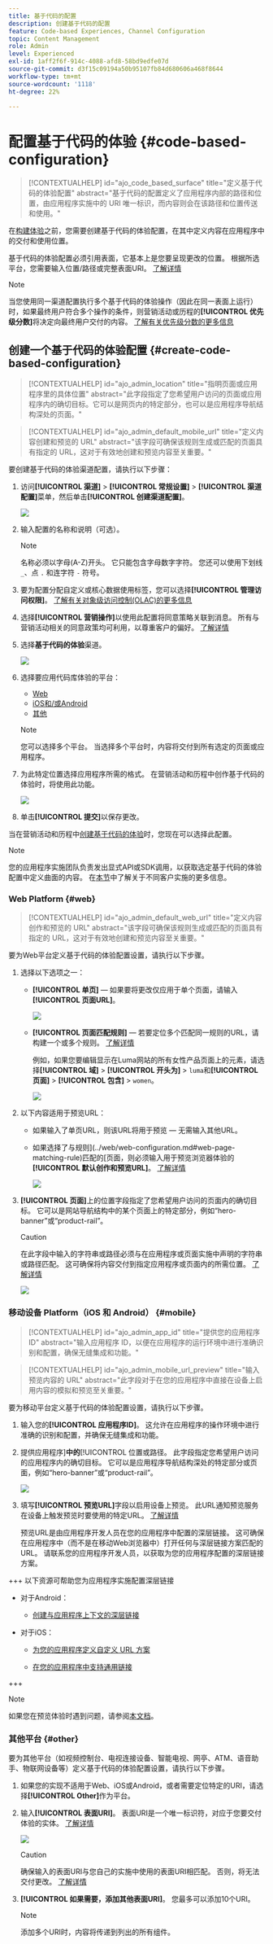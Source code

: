```yaml
---
title: 基于代码的配置
description: 创建基于代码的配置
feature: Code-based Experiences, Channel Configuration
topic: Content Management
role: Admin
level: Experienced
exl-id: 1aff2f6f-914c-4088-afd8-58bd9edfe07d
source-git-commit: d3f15c09194a50b95107fb84d680606a468f8644
workflow-type: tm+mt
source-wordcount: '1118'
ht-degree: 22%

---
```


# 配置基于代码的体验 {#code-based-configuration}

>[!CONTEXTUALHELP]
>id="ajo_code_based_surface"
>title="定义基于代码的体验配置"
>abstract="基于代码的配置定义了应用程序内部的路径和位置，由应用程序实施中的 URI 唯一标识，而内容则会在该路径和位置传送和使用。"

在[构建体验](create-code-based.md)之前，您需要创建基于代码的体验配置，在其中定义内容在应用程序中的交付和使用位置。

基于代码的体验配置必须引用表面，它基本上是您要呈现更改的位置。 根据所选平台，您需要输入位置/路径或完整表面URI。 [了解详情](code-based-surface.md)

>[!NOTE]
>
>当您使用同一渠道配置执行多个基于代码的体验操作（因此在同一表面上运行）时，如果最终用户符合多个操作的条件，则营销活动或历程的&#x200B;**[!UICONTROL 优先级分数]**&#x200B;将决定向最终用户交付的内容。 [了解有关优先级分数的更多信息](../conflict-prioritization/priority-scores.md)

## 创建一个基于代码的体验配置 {#create-code-based-configuration}

>[!CONTEXTUALHELP]
>id="ajo_admin_location"
>title="指明页面或应用程序里的具体位置"
>abstract="此字段指定了您希望用户访问的页面或应用程序内的确切目标。它可以是网页内的特定部分，也可以是应用程序导航结构深处的页面。"

>[!CONTEXTUALHELP]
>id="ajo_admin_default_mobile_url"
>title="定义内容创建和预览的 URL"
>abstract="该字段可确保该规则生成或匹配的页面具有指定的 URL，这对于有效地创建和预览内容至关重要。"

要创建基于代码的体验渠道配置，请执行以下步骤：

1. 访问&#x200B;**[!UICONTROL 渠道]** > **[!UICONTROL 常规设置]** > **[!UICONTROL 渠道配置]**&#x200B;菜单，然后单击&#x200B;**[!UICONTROL 创建渠道配置]**。

   ![](assets/code_config_1.png)

1. 输入配置的名称和说明（可选）。

   >[!NOTE]
   >
   > 名称必须以字母(A-Z)开头。 它只能包含字母数字字符。 您还可以使用下划线 `_`、点 `.` 和连字符 `-` 符号。

1. 要为配置分配自定义或核心数据使用标签，您可以选择&#x200B;**[!UICONTROL 管理访问权限]**。 [了解有关对象级访问控制(OLAC)的更多信息](../administration/object-based-access.md)

1. 选择&#x200B;**[!UICONTROL 营销操作]**&#x200B;以使用此配置将同意策略关联到消息。 所有与营销活动相关的同意政策均可利用，以尊重客户的偏好。 [了解详情](../action/consent.md#surface-marketing-actions)

1. 选择&#x200B;**基于代码的体验**&#x200B;渠道。

   ![](assets/code_config_2.png)

1. 选择要应用代码库体验的平台：

   * [Web](#web)
   * [iOS和/或Android](#mobile)
   * [其他](#other)

   >[!NOTE]
   >
   >您可以选择多个平台。 当选择多个平台时，内容将交付到所有选定的页面或应用程序。

1. 为此特定位置选择应用程序所需的格式。 在营销活动和历程中创作基于代码的体验时，将使用此功能。

   ![](assets/code_config_4.png)

1. 单击&#x200B;**[!UICONTROL 提交]**&#x200B;以保存更改。

当在营销活动和历程中[创建基于代码的体验](create-code-based.md)时，您现在可以选择此配置。

>[!NOTE]
>
>您的应用程序实施团队负责发出显式API或SDK调用，以获取选定基于代码的体验配置中定义曲面的内容。 在[本节](code-based-implementation-samples.md)中了解关于不同客户实施的更多信息。

### Web Platform {#web}

>[!CONTEXTUALHELP]
>id="ajo_admin_default_web_url"
>title="定义内容创作和预览的 URL"
>abstract="该字段可确保该规则生成或匹配的页面具有指定的 URL，这对于有效地创建和预览内容至关重要。"

要为Web平台定义基于代码的体验配置设置，请执行以下步骤。

1. 选择以下选项之一：

   * **[!UICONTROL 单页]** — 如果要将更改仅应用于单个页面，请输入&#x200B;**[!UICONTROL 页面URL]**。

     ![](assets/code_config_single_page.png)

   * **[!UICONTROL 页面匹配规则]** — 若要定位多个匹配同一规则的URL，请构建一个或多个规则。 [了解详情](../web/web-configuration.md#web-page-matching-rule)

     <!--This could be used to apply changes universally across a website, such as updating a hero banner across all pages or adding a top image to display on every product page.-->

     例如，如果您要编辑显示在Luma网站的所有女性产品页面上的元素，请选择&#x200B;**[!UICONTROL 域]** > **[!UICONTROL 开头为]** > `luma`和&#x200B;**[!UICONTROL 页面]** > **[!UICONTROL 包含]** > `women`。

     ![](assets/code_config_matching_rules.png)

1. 以下内容适用于预览URL：

   * 如果输入了单页URL，则该URL将用于预览 — 无需输入其他URL。
   * 如果选择了与规则](../web/web-configuration.md#web-page-matching-rule)匹配的[页面，则必须输入用于预览浏览器体验的&#x200B;**[!UICONTROL 默认创作和预览URL]**。 [了解详情](test-code-based.md#preview-on-device)

     ![](assets/code_config_matching_rules_preview.png)

1. **[!UICONTROL 页面]**&#x200B;上的位置字段指定了您希望用户访问的页面内的确切目标。 它可以是网站导航结构中的某个页面上的特定部分，例如“hero-banner”或“product-rail”。

   >[!CAUTION]
   >
   >在此字段中输入的字符串或路径必须与在应用程序或页面实施中声明的字符串或路径匹配。 这可确保将内容交付到指定应用程序或页面内的所需位置。 [了解详情](code-based-surface.md#uri-composition)

   ![](assets/code_config_location_on_page.png)

### 移动设备 Platform（iOS 和 Android） {#mobile}

>[!CONTEXTUALHELP]
>id="ajo_admin_app_id"
>title="提供您的应用程序 ID"
>abstract="输入应用程序 ID，以便在应用程序的运行环境中进行准确识别和配置，确保无缝集成和功能。"

>[!CONTEXTUALHELP]
>id="ajo_admin_mobile_url_preview"
>title="输入预览内容的 URL"
>abstract="此字段对于在您的应用程序中直接在设备上启用内容的模拟和预览至关重要。"

要为移动平台定义基于代码的体验配置设置，请执行以下步骤。

1. 输入您的&#x200B;**[!UICONTROL 应用程序ID]**。 这允许在应用程序的操作环境中进行准确的识别和配置，并确保无缝集成和功能。

1. 提供应用程序&#x200B;]**中的**[!UICONTROL &#x200B;位置或路径。 此字段指定您希望用户访问的应用程序内的确切目标。 它可以是应用程序导航结构深处的特定部分或页面，例如“hero-banner”或“product-rail”。

   ![](assets/code_config_3.png)

1. 填写&#x200B;**[!UICONTROL 预览URL]**&#x200B;字段以启用设备上预览。 此URL通知预览服务在设备上触发预览时要使用的特定URL。 [了解详情](test-code-based.md#preview-on-device)

   预览URL是由应用程序开发人员在您的应用程序中配置的深层链接。 这可确保在应用程序中（而不是在移动Web浏览器中）打开任何与深层链接方案匹配的URL。 请联系您的应用程序开发人员，以获取为您的应用程序配置的深层链接方案。

+++  以下资源可帮助您为应用程序实施配置深层链接

   * 对于Android：

      * [创建与应用程序上下文的深层链接](https://developer.android.com/training/app-links/deep-linking)

   * 对于iOS：

      * [为您的应用程序定义自定义 URL 方案](https://developer.apple.com/documentation/xcode/defining-a-custom-url-scheme-for-your-app)

      * [在您的应用程序中支持通用链接](https://developer.apple.com/documentation/xcode/supporting-universal-links-in-your-app)

+++

   >[!NOTE]
   >
   >如果您在预览体验时遇到问题，请参阅[本文档](https://experienceleague.adobe.com/en/docs/experience-platform/assurance/troubleshooting#app-does-not-open-link)。

### 其他平台 {#other}

要为其他平台（如视频控制台、电视连接设备、智能电视、网亭、ATM、语音助手、物联网设备等）定义基于代码的体验配置设置，请执行以下步骤。

1. 如果您的实现不适用于Web、iOS或Android，或者需要定位特定的URI，请选择&#x200B;**[!UICONTROL Other]**&#x200B;作为平台。

1. 输入&#x200B;**[!UICONTROL 表面URI]**。 表面URI是一个唯一标识符，对应于您要交付体验的实体。 [了解详情](code-based-surface.md#surface-uri)

   ![](assets/code_config_5.png)

   >[!CAUTION]
   >
   >确保输入的表面URI与您自己的实施中使用的表面URI相匹配。 否则，将无法交付更改。 [了解详情](code-based-surface.md#uri-composition)

1. **[!UICONTROL 如果需要，添加其他表面URI]**。 您最多可以添加10个URI。

   >[!NOTE]
   >
   >添加多个URI时，内容将传递到列出的所有组件。

